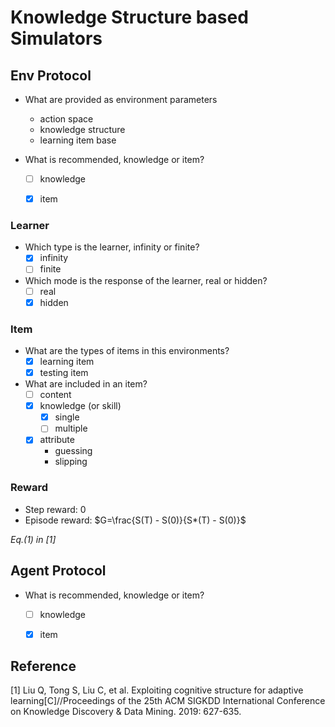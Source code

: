 # Knowledge Structure based Simulators

## Env Protocol

- What are provided as environment parameters
    - action space
    - knowledge structure
    - learning item base

- What is recommended, knowledge or item?
    - [ ] knowledge
    - [x] item


### Learner
 
- Which type is the learner, infinity or finite?
    - [x] infinity
    - [ ] finite
- Which mode is the response of the learner, real or hidden?
    - [ ] real
    - [x] hidden 

### Item
- What are the types of items in this environments?
    - [x] learning item
    - [x] testing item

- What are included in an item?
    - [ ] content
    - [x] knowledge (or skill)
        - [x] single
        - [ ] multiple
    - [x] attribute
        - guessing
        - slipping

### Reward

- Step reward: 0
- Episode reward: $G=\frac{S(T) - S(0)}{S*(T) - S(0)}$

_Eq.(1) in [1]_

## Agent Protocol
- What is recommended, knowledge or item?
    - [ ] knowledge
    - [x] item


## Reference

[1] Liu Q, Tong S, Liu C, et al. Exploiting cognitive structure for adaptive learning[C]//Proceedings of the 25th ACM SIGKDD International Conference on Knowledge Discovery & Data Mining. 2019: 627-635.

